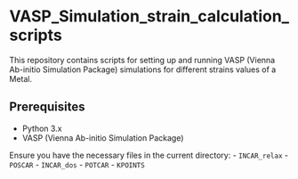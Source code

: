 # VASP_Simulation_strain_calculation_scripts
This repository contains scripts for setting up and running VASP (Vienna Ab-initio Simulation Package) simulations for different strains values of a Metal.

## Prerequisites

- Python 3.x
- VASP (Vienna Ab-initio Simulation Package)

Ensure you have the necessary files in the current directory:
    - `INCAR_relax`
    - `POSCAR`
    - `INCAR_dos`
    - `POTCAR`
    - `KPOINTS`
